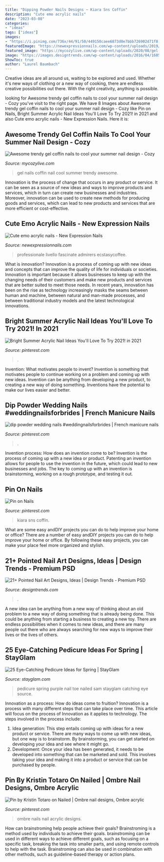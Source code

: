 ```yaml
---
title: "Dipping Powder Nails Designs ~ Kiara Sns Coffin"
description: "Cute emo acrylic nails"
date: "2023-03-08"
categories:
- "ideas"
tags: ["ideas"]
images:
- "https://i.pinimg.com/736x/44/91/50/449150caee6873d0e7bbb726902d71f8.jpg"
featuredImage: "https://newexpressionnails.com/wp-content/uploads/2019/02/cute-emo-acrylic-nails-1.jpg"
featured_image: "https://mycozylive.com/wp-content/uploads/2020/08/gel-coffin-14.jpg"
image: "https://images.designtrends.com/wp-content/uploads/2016/04/16051246/Pointy-Nail-Designs.jpg"
ShowToc: true
author: "Laurel Baumbach"
---
```



Creative ideas are all around us, waiting to be explored and used. Whether it's new ways of clothing or a new way of cooking, there are endless creative possibilities out there. With the right creativity, anything is possible.

	

		
looking for Awesome trendy gel coffin nails to cool your summer nail design - Cozy you've visit to the right page. We have 8 Images about Awesome trendy gel coffin nails to cool your summer nail design - Cozy like Pin on Nails, Bright Summer Acrylic Nail Ideas You&#039;ll Love To Try 2021! in 2021 and also Cute emo acrylic nails - New Expression Nails. Here it is:
		
    
## Awesome Trendy Gel Coffin Nails To Cool Your Summer Nail Design - Cozy

<img loading=lazy src="https://mycozylive.com/wp-content/uploads/2020/08/gel-coffin-14.jpg" onerror="this.onerror=null;this.src='https://tse3.mm.bing.net/th?id=OIP.iw8CE_I7VjqgNDKOqbgUUAHaJd&amp;pid=15.1';" alt="Awesome trendy gel coffin nails to cool your summer nail design - Cozy">

_Source: mycozylive.com_

>gel nails coffin nail cool summer trendy awesome. 

	

Innovation is the process of change that occurs in any product or service. It can be seen as a source of new ideas and ways to improve products and services, which in turn can create new businesses and industries. Moreover, innovation can be used to create new methods for producing goods and services, which can lead to new products and services that are more efficient or cost-effective.

    
## Cute Emo Acrylic Nails - New Expression Nails

<img loading=lazy src="https://newexpressionnails.com/wp-content/uploads/2019/02/cute-emo-acrylic-nails-1.jpg" onerror="this.onerror=null;this.src='https://tse1.mm.bing.net/th?id=OIP.5JcCzmBGpcu4Eyx8raYENAHaHa&amp;pid=15.1';" alt="Cute emo acrylic nails - New Expression Nails">

_Source: newexpressionnails.com_

>professionale livello fascinate admirers ecstasycoffee. 

	

What is innovation?
Innovation is a process of coming up with new ideas and concepts that can improve the quality of life for individuals or societies. Innovation is important because it allows businesses to keep up with the changing needs of their customers and make new products and services that are better suited to meet those needs. In recent years, innovation has been on the rise as technology increasingly masks the seams between human and machine, between natural and man-made processes, and between traditional industry models and the latest technological innovations.

    
## Bright Summer Acrylic Nail Ideas You&#039;ll Love To Try 2021! In 2021

<img loading=lazy src="https://i.pinimg.com/736x/44/91/50/449150caee6873d0e7bbb726902d71f8.jpg" onerror="this.onerror=null;this.src='https://tse1.mm.bing.net/th?id=OIP.cE2aEYcB8HFXwWZ2NYP98AHaLH&amp;pid=15.1';" alt="Bright Summer Acrylic Nail Ideas You&#039;ll Love To Try 2021! in 2021">

_Source: pinterest.com_

>. 

	

Invention: What motivates people to invent?
Invention is something that motivates people to continue working on a problem and coming up with new ideas. Invention can be anything from developing a new product, to creating a new way of doing something. Inventions have the potential to make our lives easier and better.

    
## Dip Powder Wedding Nails #weddingnailsforbrides | French Manicure Nails

<img loading=lazy src="https://i.pinimg.com/736x/8e/7f/3c/8e7f3c59e666499e2fa34542d9b3869b.jpg" onerror="this.onerror=null;this.src='https://tse1.mm.bing.net/th?id=OIP.jwfzYChgwvtgI5A9NgViAgHaHa&amp;pid=15.1';" alt="dip powder wedding nails #weddingnailsforbrides | French manicure nails">

_Source: pinterest.com_

>. 

	

Invention process: How does an invention come to be?
Invention is the process of coming up with a new idea or product. Patenting an invention allows for people to use the invention in the future, which could lead to new businesses and jobs. The key to coming up with an invention is brainstorming, working on a rough prototype, and testing it out.

    
## Pin On Nails

<img loading=lazy src="https://i.pinimg.com/736x/bf/b8/1d/bfb81de30e858b9de7ab88069e8745eb.jpg" onerror="this.onerror=null;this.src='https://tse3.mm.bing.net/th?id=OIP.UPVxoUCpDuZC28_KYuN_sAHaHa&amp;pid=15.1';" alt="Pin on Nails">

_Source: pinterest.com_

>kiara sns coffin. 

	

What are some easy andDIY projects you can do to help improve your home or office?
There are a number of easy andDIY projects you can do to help improve your home or office. By following these easy projects, you can make your place feel more organized and stylish.

    
## 21+ Pointed Nail Art Designs, Ideas | Design Trends - Premium PSD

<img loading=lazy src="https://images.designtrends.com/wp-content/uploads/2016/04/16051246/Pointy-Nail-Designs.jpg" onerror="this.onerror=null;this.src='https://tse4.mm.bing.net/th?id=OIP.EJl40_GQbVSFghoeujgRvwHaHa&amp;pid=15.1';" alt="21+ Pointed Nail Art Designs, Ideas | Design Trends - Premium PSD">

_Source: designtrends.com_

>. 

	

A new idea can be anything from a new way of thinking about an old problem to a new way of doing something that is already being done. This could be anything from starting a business to creating a new toy. There are endless possibilities when it comes to new ideas, and there are many people out there who are always searching for new ways to improve their lives or the lives of others.

    
## 25 Eye-Catching Pedicure Ideas For Spring | StayGlam

<img loading=lazy src="https://stayglam.com/wp-content/uploads/2017/03/sam_nailed_it_14294939_181393995618015_705904480_n.jpg" onerror="this.onerror=null;this.src='https://tse1.mm.bing.net/th?id=OIP.3yFP00CC9w5uN7cPFTOO_wHaHa&amp;pid=15.1';" alt="25 Eye-Catching Pedicure Ideas for Spring | StayGlam">

_Source: stayglam.com_

>pedicure spring purple nail toe nailed sam stayglam catching eye source. 

	

Innovation as a process: How do ideas come to fruition?
Innovation is a process with many different steps that can take place over time. This article will focus on the process of Innovation as it applies to technology. The steps involved in the process include: 
1. Idea generation: This step entails coming up with ideas for a new product or service. There are many ways to come up with new ideas, but one way is to brainstorm. By brainstorming, you can get started on developing your idea and see where it might go. 
2. Development: Once your idea has been generated, it needs to be developed into something that can be marketed and sold. This involves taking your idea and making it into a product or service that can be purchased by people. 

    
## Pin By Kristin Totaro On Nailed | Ombre Nail Designs, Ombre Acrylic

<img loading=lazy src="https://i.pinimg.com/736x/f7/5a/09/f75a09d35f61e85c5b35e1d8442d3734.jpg" onerror="this.onerror=null;this.src='https://tse1.mm.bing.net/th?id=OIP.t_z1Oq57Z_XeUDVOygTx5QHaHC&amp;pid=15.1';" alt="Pin by Kristin Totaro on Nailed | Ombre nail designs, Ombre acrylic">

_Source: pinterest.com_

>ombre nails nail acrylic designs. 

	

How can brainstroming help people achieve their goals?
Brainstroming is a method used by individuals to achieve their goals. brainstroming can be used in different ways to achieve different goals, such as focusing on a specific task, breaking the task into smaller parts, and using remote controls to help with the task. Brainstroming can also be used in combination with other methods, such as guideline-based therapy or action plans.

